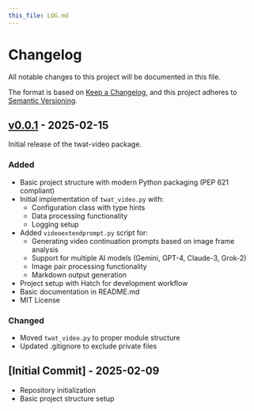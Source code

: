 ```yaml
---
this_file: LOG.md
---
```


# Changelog

All notable changes to this project will be documented in this file.

The format is based on [Keep a Changelog](https://keepachangelog.com/en/1.1.0/),
and this project adheres to [Semantic Versioning](https://semver.org/spec/v2.0.0.html).

## [v0.0.1] - 2025-02-15

Initial release of the twat-video package.

### Added

- Basic project structure with modern Python packaging (PEP 621 compliant)
- Initial implementation of `twat_video.py` with:
  - Configuration class with type hints
  - Data processing functionality
  - Logging setup
- Added `videoextendprompt.py` script for:
  - Generating video continuation prompts based on image frame analysis
  - Support for multiple AI models (Gemini, GPT-4, Claude-3, Grok-2)
  - Image pair processing functionality
  - Markdown output generation
- Project setup with Hatch for development workflow
- Basic documentation in README.md
- MIT License

### Changed

- Moved `twat_video.py` to proper module structure
- Updated .gitignore to exclude private files

## [Initial Commit] - 2025-02-09

- Repository initialization
- Basic project structure setup

[v0.0.1]: https://github.com/twardoch/twat-video/releases/tag/v0.0.1 
